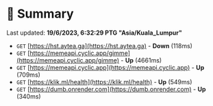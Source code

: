 # 📖 Summary
Last updated: **19/6/2023, 6:32:29 PTG "Asia/Kuala_Lumpur"**

- `GET` [https://hst.aytea.ga](https://hst.aytea.ga) - **Down** (118ms)
- `GET` [https://memeapi.cyclic.app/gimme](https://memeapi.cyclic.app/gimme) - **Up** (4661ms)
- `GET` [https://memeapi.cyclic.app](https://memeapi.cyclic.app) - **Up** (709ms)
- `GET` [https://klik.ml/health](https://klik.ml/health) - **Up** (549ms)
- `GET` [https://dumb.onrender.com](https://dumb.onrender.com) - **Up** (340ms)
